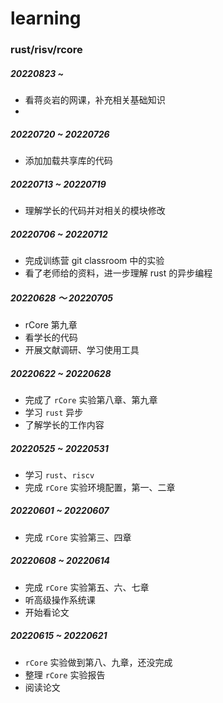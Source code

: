 # learning
### rust/risv/rcore

##### 20220823 ~ 

- 看蒋炎岩的网课，补充相关基础知识
- 

##### 20220720 ~ 20220726

- 添加加载共享库的代码

##### 20220713 ~ 20220719

- 理解学长的代码并对相关的模块修改

##### 20220706 ~ 20220712

- 完成训练营 git classroom 中的实验
- 看了老师给的资料，进一步理解 rust 的异步编程

##### 20220628 ～ 20220705

- rCore 第九章
- 看学长的代码
- 开展文献调研、学习使用工具

##### 20220622 ~ 20220628

- 完成了 `rCore` 实验第八章、第九章
- 学习 `rust` 异步
- 了解学长的工作内容



##### 20220525 ~ 20220531

- 学习 `rust`、`riscv`
- 完成 `rCore` 实验环境配置，第一、二章



##### 20220601 ~ 20220607

- 完成 `rCore` 实验第三、四章



##### 20220608 ~ 20220614

- 完成 `rCore` 实验第五、六、七章
- 听高级操作系统课
- 开始看论文



##### 20220615 ~ 20220621

-  `rCore` 实验做到第八、九章，还没完成
-  整理 `rCore` 实验报告
-  阅读论文
